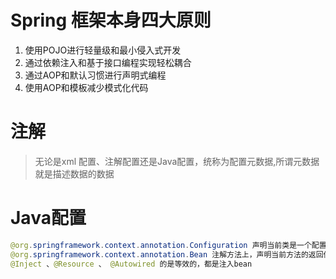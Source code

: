 # Spring 框架本身四大原则
1. 使用POJO进行轻量级和最小侵入式开发
2. 通过依赖注入和基于接口编程实现轻松耦合
3. 通过AOP和默认习惯进行声明式编程
4. 使用AOP和模板减少模式化代码

# 注解
> 无论是xml 配置、注解配置还是Java配置，统称为配置元数据,所谓元数据就是描述数据的数据


# Java配置

```java
@org.springframework.context.annotation.Configuration 声明当前类是一个配置类，相当于一个Spring 配置的xml文件
@org.springframework.context.annotation.Bean 注解方法上，声明当前方法的返回值是一个Bean
@Inject 、@Resource 、 @Autowired 的是等效的，都是注入bean
```